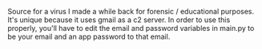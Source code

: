 Source for a virus I made a while back for forensic / educational purposes. It's unique because it uses gmail as a c2 server. 
In order to use this properly, you'll have to edit the email and password variables in main.py to be your email and an app password to that email.
